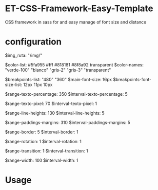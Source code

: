 # ET-CSS-Framework-Easy-Template
CSS framework in sass for and easy manage of font size and distance 

# configuration
$img_ruta: "/img/"

$color-list: #5fa955 #fff #818181 #8f8a92 transparent
$color-names: "verde-100" "blanco" "gris-2" "gris-3" "transparent"

$breakpoints-list: "480" "360"
$main-font-size: 16px
$breakpoints-font-size-list: 12px 11px 10px

$range-texto-percentage: 350
$interval-texto-percentage: 5

$range-texto-pixel: 70
$interval-texto-pixel: 1

$range-line-heights: 130
$interval-line-heights: 5

$range-paddings-margins: 310
$interval-paddings-margins: 5

$range-border: 5
$interval-border: 1

$range-rotation: 1
$interval-rotation: 1

$range-transition: 1
$interval-transition: 1

$range-width: 100
$interval-width: 1


# Usage

